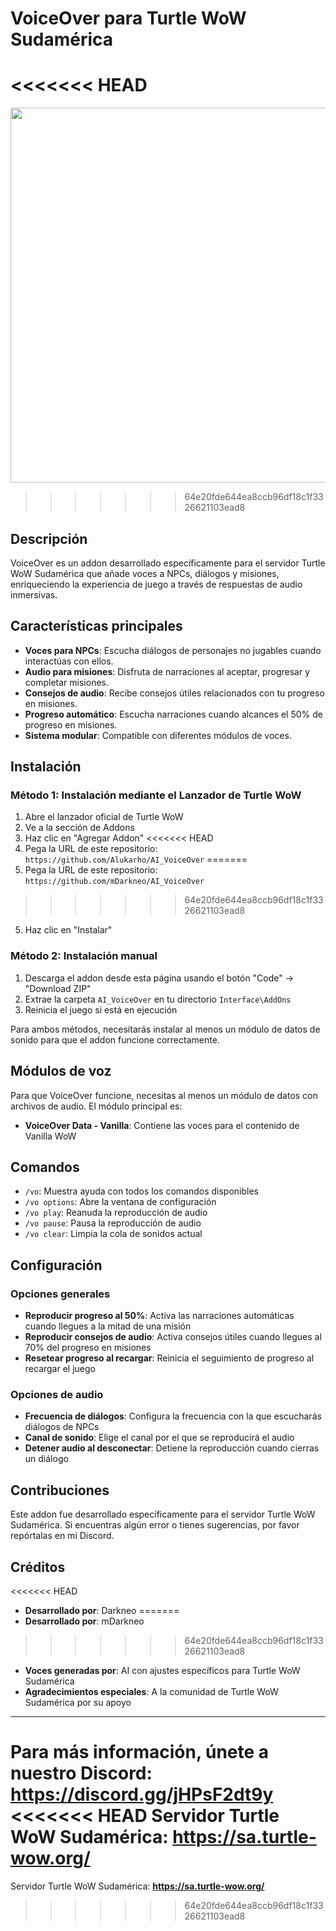 # VoiceOver para Turtle WoW Sudamérica

<<<<<<< HEAD
=======
<img src="https://github.com/user-attachments/assets/67602693-0ad4-4c8f-b187-58bc1969757c" width="600"/>

>>>>>>> 64e20fde644ea8ccb96df18c1f3326621103ead8
## Descripción
VoiceOver es un addon desarrollado específicamente para el servidor Turtle WoW Sudamérica que añade voces a NPCs, diálogos y misiones, enriqueciendo la experiencia de juego a través de respuestas de audio inmersivas.

## Características principales

- **Voces para NPCs**: Escucha diálogos de personajes no jugables cuando interactúas con ellos.
- **Audio para misiones**: Disfruta de narraciones al aceptar, progresar y completar misiones.
- **Consejos de audio**: Recibe consejos útiles relacionados con tu progreso en misiones.
- **Progreso automático**: Escucha narraciones cuando alcances el 50% de progreso en misiones.
- **Sistema modular**: Compatible con diferentes módulos de voces.

## Instalación

### Método 1: Instalación mediante el Lanzador de Turtle WoW
1. Abre el lanzador oficial de Turtle WoW
2. Ve a la sección de Addons
3. Haz clic en "Agregar Addon"
<<<<<<< HEAD
4. Pega la URL de este repositorio: `https://github.com/Alukarho/AI_VoiceOver`
=======
4. Pega la URL de este repositorio: `https://github.com/mDarkneo/AI_VoiceOver`
>>>>>>> 64e20fde644ea8ccb96df18c1f3326621103ead8
5. Haz clic en "Instalar"

### Método 2: Instalación manual
1. Descarga el addon desde esta página usando el botón "Code" -> "Download ZIP"
2. Extrae la carpeta `AI_VoiceOver` en tu directorio `Interface\AddOns`
3. Reinicia el juego si está en ejecución

Para ambos métodos, necesitarás instalar al menos un módulo de datos de sonido para que el addon funcione correctamente.

## Módulos de voz
Para que VoiceOver funcione, necesitas al menos un módulo de datos con archivos de audio. El módulo principal es:

- **VoiceOver Data - Vanilla**: Contiene las voces para el contenido de Vanilla WoW

## Comandos

- `/vo`: Muestra ayuda con todos los comandos disponibles
- `/vo options`: Abre la ventana de configuración
- `/vo play`: Reanuda la reproducción de audio
- `/vo pause`: Pausa la reproducción de audio
- `/vo clear`: Limpia la cola de sonidos actual

## Configuración

### Opciones generales
- **Reproducir progreso al 50%**: Activa las narraciones automáticas cuando llegues a la mitad de una misión
- **Reproducir consejos de audio**: Activa consejos útiles cuando llegues al 70% del progreso en misiones
- **Resetear progreso al recargar**: Reinicia el seguimiento de progreso al recargar el juego

### Opciones de audio
- **Frecuencia de diálogos**: Configura la frecuencia con la que escucharás diálogos de NPCs
- **Canal de sonido**: Elige el canal por el que se reproducirá el audio
- **Detener audio al desconectar**: Detiene la reproducción cuando cierras un diálogo

## Contribuciones
Este addon fue desarrollado específicamente para el servidor Turtle WoW Sudamérica. Si encuentras algún error o tienes sugerencias, por favor repórtalas en mi Discord.

## Créditos
<<<<<<< HEAD
- **Desarrollado por**: Darkneo
=======
- **Desarrollado por**: mDarkneo
>>>>>>> 64e20fde644ea8ccb96df18c1f3326621103ead8
- **Voces generadas por**: AI con ajustes específicos para Turtle WoW Sudamérica
- **Agradecimientos especiales**: A la comunidad de Turtle WoW Sudamérica por su apoyo

---

Para más información, únete a nuestro Discord: **https://discord.gg/jHPsF2dt9y**
<<<<<<< HEAD
Servidor Turtle WoW Sudamérica: **https://sa.turtle-wow.org/** 
=======
Servidor Turtle WoW Sudamérica: **https://sa.turtle-wow.org/** 
>>>>>>> 64e20fde644ea8ccb96df18c1f3326621103ead8
